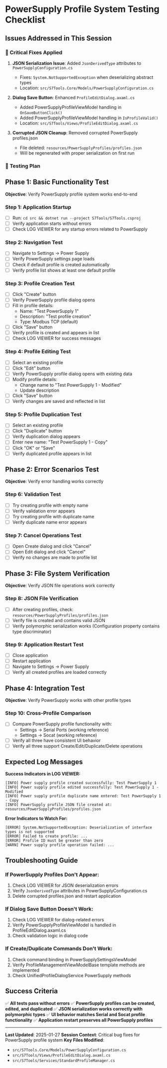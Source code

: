 # PowerSupply Profile System Testing Checklist

## Issues Addressed in This Session

### 🔧 **Critical Fixes Applied**
1. **JSON Serialization Issue**: Added `JsonDerivedType` attributes to `PowerSupplyConfiguration.cs`
   - Fixes: `System.NotSupportedException` when deserializing abstract types
   - Location: `src/S7Tools.Core/Models/PowerSupplyConfiguration.cs`

2. **Dialog Save Button**: Enhanced `ProfileEditDialog.axaml.cs`
   - Added PowerSupplyProfileViewModel handling in `OnSaveButtonClick()`
   - Added PowerSupplyProfileViewModel handling in `IsProfileValid()`
   - Location: `src/S7Tools/Views/ProfileEditDialog.axaml.cs`

3. **Corrupted JSON Cleanup**: Removed corrupted PowerSupply profiles.json
   - File deleted: `resources/PowerSupplyProfiles/profiles.json`
   - Will be regenerated with proper serialization on first run

### 🎯 **Testing Plan**

## Phase 1: Basic Functionality Test
**Objective**: Verify PowerSupply profile system works end-to-end

### Step 1: Application Startup
- [ ] Run: `cd src && dotnet run --project S7Tools/S7Tools.csproj`
- [ ] Verify application starts without errors
- [ ] Check LOG VIEWER for any startup errors related to PowerSupply

### Step 2: Navigation Test
- [ ] Navigate to Settings → Power Supply
- [ ] Verify PowerSupply settings page loads
- [ ] Check if default profile is created automatically
- [ ] Verify profile list shows at least one default profile

### Step 3: Profile Creation Test
- [ ] Click "Create" button
- [ ] Verify PowerSupply profile dialog opens
- [ ] Fill in profile details:
  - Name: "Test PowerSupply 1"
  - Description: "Test profile creation"
  - Type: Modbus TCP (default)
- [ ] Click "Save" button
- [ ] Verify profile is created and appears in list
- [ ] Check LOG VIEWER for success messages

### Step 4: Profile Editing Test
- [ ] Select an existing profile
- [ ] Click "Edit" button
- [ ] Verify PowerSupply profile dialog opens with existing data
- [ ] Modify profile details:
  - Change name to "Test PowerSupply 1 - Modified"
  - Update description
- [ ] Click "Save" button
- [ ] Verify changes are saved and reflected in list

### Step 5: Profile Duplication Test
- [ ] Select an existing profile
- [ ] Click "Duplicate" button
- [ ] Verify duplication dialog appears
- [ ] Enter new name: "Test PowerSupply 1 - Copy"
- [ ] Click "OK" or "Save"
- [ ] Verify duplicated profile appears in list

## Phase 2: Error Scenarios Test
**Objective**: Verify error handling works correctly

### Step 6: Validation Test
- [ ] Try creating profile with empty name
- [ ] Verify validation error appears
- [ ] Try creating profile with duplicate name
- [ ] Verify duplicate name error appears

### Step 7: Cancel Operations Test
- [ ] Open Create dialog and click "Cancel"
- [ ] Open Edit dialog and click "Cancel"
- [ ] Verify no changes are made to profile list

## Phase 3: File System Verification
**Objective**: Verify JSON file operations work correctly

### Step 8: JSON File Verification
- [ ] After creating profiles, check: `resources/PowerSupplyProfiles/profiles.json`
- [ ] Verify file is created and contains valid JSON
- [ ] Verify polymorphic serialization works (Configuration property contains type discriminator)

### Step 9: Application Restart Test
- [ ] Close application
- [ ] Restart application
- [ ] Navigate to Settings → Power Supply
- [ ] Verify all created profiles are loaded correctly

## Phase 4: Integration Test
**Objective**: Verify PowerSupply works with other profile types

### Step 10: Cross-Profile Comparison
- [ ] Compare PowerSupply profile functionality with:
  - Settings → Serial Ports (working reference)
  - Settings → Socat (working reference)
- [ ] Verify all three have consistent UI behavior
- [ ] Verify all three support Create/Edit/Duplicate/Delete operations

## Expected Log Messages
**Success Indicators in LOG VIEWER:**

```
[INFO] Power supply profile created successfully: Test PowerSupply 1
[INFO] Power supply profile edited successfully: Test PowerSupply 1 - Modified
[INFO] Power supply profile duplicate name entered: Test PowerSupply 1 - Copy
[INFO] PowerSupply profile JSON file created at: resources/PowerSupplyProfiles/profiles.json
```

**Error Indicators to Watch For:**
```
[ERROR] System.NotSupportedException: Deserialization of interface types is not supported
[ERROR] Failed to create profile: ...
[ERROR] Profile ID must be greater than zero
[WARN] Power supply profile operation failed: ...
```

## Troubleshooting Guide

### If PowerSupply Profiles Don't Appear:
1. Check LOG VIEWER for JSON deserialization errors
2. Verify `JsonDerivedType` attributes in PowerSupplyConfiguration.cs
3. Delete corrupted profiles.json and restart application

### If Dialog Save Button Doesn't Work:
1. Check LOG VIEWER for dialog-related errors
2. Verify PowerSupplyProfileViewModel is handled in ProfileEditDialog.axaml.cs
3. Check validation logic in dialog code

### If Create/Duplicate Commands Don't Work:
1. Check command binding in PowerSupplySettingsViewModel
2. Verify ProfileManagementViewModelBase template methods are implemented
3. Check UnifiedProfileDialogService PowerSupply methods

## Success Criteria
✅ **All tests pass without errors**
✅ **PowerSupply profiles can be created, edited, and duplicated**
✅ **JSON serialization works correctly with polymorphic types**
✅ **UI behavior matches Serial and Socat profile functionality**
✅ **Application restart preserves all PowerSupply profiles**

---

**Last Updated**: 2025-01-27
**Session Context**: Critical bug fixes for PowerSupply profile system
**Key Files Modified**:
- `src/S7Tools.Core/Models/PowerSupplyConfiguration.cs`
- `src/S7Tools/Views/ProfileEditDialog.axaml.cs`
- `src/S7Tools/Services/StandardProfileManager.cs`
